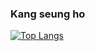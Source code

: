 ### Kang seung ho
[![Top Langs](https://github-readme-stats.vercel.app/api/top-langs/?username=seungh0&layout=compact)](https://github.com/anuraghazra/github-readme-stats)
